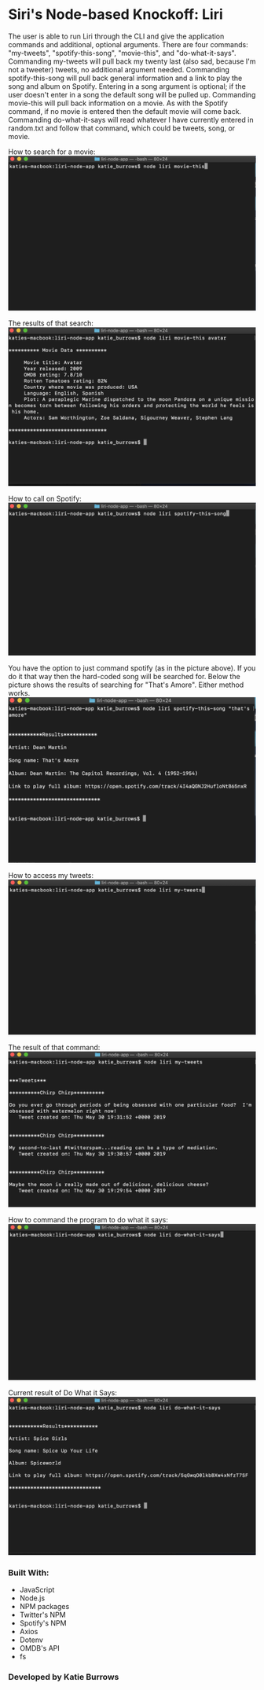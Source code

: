 # Siri's Node-based Knockoff:  Liri

The user is able to run Liri through the CLI and give the application commands and additional, optional arguments.  There are four commands:  "my-tweets", "spotify-this-song", "movie-this", and "do-what-it-says".  Commanding my-tweets will pull back my twenty last (also sad, because I'm not a tweeter) tweets, no additional argument needed.  Commanding spotify-this-song will pull back general information and a link to play the song and album on Spotify.  Entering in a song argument is optional; if the user doesn't enter in a song the default song will be pulled up.  Commanding movie-this will pull back information on a movie.  As with the Spotify command, if no movie is entered then the default movie will come back.  Commanding do-what-it-says will read whatever I have currently entered in random.txt and follow that command, which could be tweets, song, or movie.

How to search for a movie:
![Movie search language](assets/images/movieCommand.png)

The results of that search: 
![Movie search result](assets/images/movieResult.png)

How to call on Spotify:
![Spotify search language](assets/images/spotifyCommand.png)

You have the option to just command spotify (as in the picture above).  If you do it that way then the hard-coded song will be searched for.  Below the picture shows the results of searching for "That's Amore".  Either method works.
![Spotify command result](assets/images/spotifyResult.png)

How to access my tweets:
![Twitter search language](assets/images/tweetsCommand.png)

The result of that command:
![Twitter command result](assets/images/tweetsResult.png)

How to command the program to do what it says:
![Do what it says language](assets/images/whatItSaysCommand.png)

Current result of Do What it Says:
![Do What it Says command result](assets/images/doWhatItSaysResult.png)

### Built With:
* JavaScript
* Node.js
* NPM packages
* Twitter's NPM
* Spotify's NPM
* Axios
* Dotenv
* OMDB's API
* fs

### Developed by Katie Burrows
